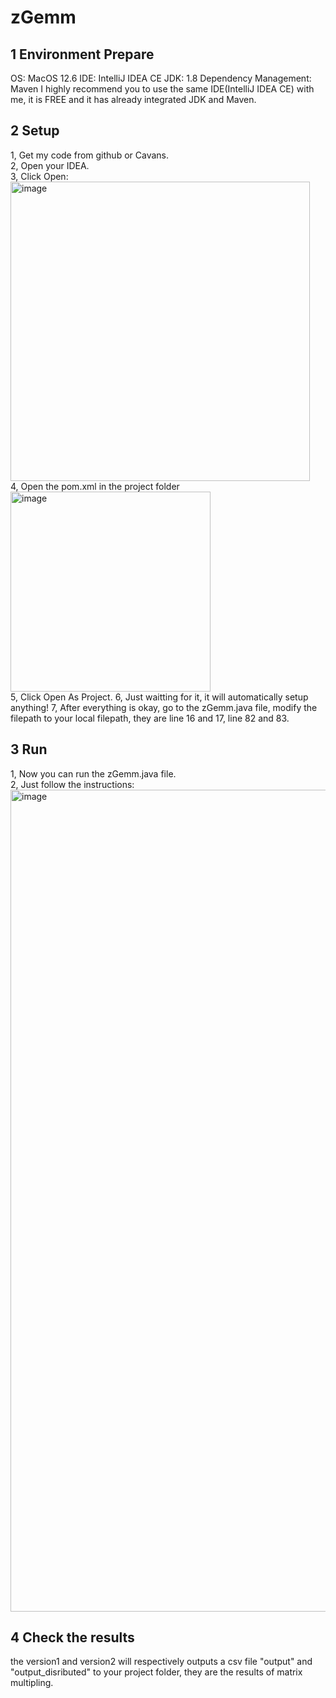 # zGemm
## 1 Environment Prepare
OS: MacOS 12.6
IDE: IntelliJ IDEA CE
JDK: 1.8
Dependency Management: Maven
I highly recommend you to use the same IDE(IntelliJ IDEA CE) with me, it is FREE and it has already integrated JDK and Maven.  
## 2 Setup
1, Get my code from github or Cavans.  
2, Open your IDEA.  
3, Click Open:  
<img width="479" alt="image" src="https://user-images.githubusercontent.com/117051280/205596055-8d2c01f1-2925-403c-ac2d-6885c54aba57.png">  
4, Open the pom.xml in the project folder  
<img width="320" alt="image" src="https://user-images.githubusercontent.com/117051280/205596280-cfe2b78a-1e88-454a-8fba-46995ce644a8.png">  
5, Click Open As Project.
6, Just waitting for it, it will automatically setup anything!
7, After everything is okay, go to the zGemm.java file, modify the filepath to your local filepath, they are line 16 and 17, line 82 and 83.  
## 3 Run
1, Now you can run the zGemm.java file.  
2, Just follow the instructions:  
<img width="1315" alt="image" src="https://user-images.githubusercontent.com/117051280/205597292-9994c427-c962-4b44-8d1b-00c2bbef8fce.png">  
## 4 Check the results
the version1 and version2 will respectively outputs a csv file "output" and "output_disributed" to your project folder, they are the results of matrix multipling.  
